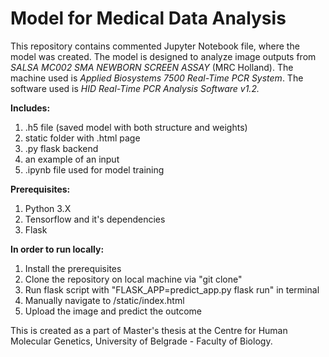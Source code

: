 # Model for Medical Data Analysis
This repository contains commented Jupyter Notebook file, where the model was created.
The model is designed to analyze image outputs from *SALSA MC002 SMA NEWBORN SCREEN ASSAY* (MRC Holland).
The machine used is *Applied Biosystems 7500 Real-Time PCR System*.
The software used is *HID Real-Time PCR Analysis Software v1.2.*

**Includes:**
1) .h5 file (saved model with both structure and weights)
2) static folder with .html page
3) .py flask backend
4) an example of an input
5) .ipynb file used for model training

**Prerequisites:**
1) Python 3.X
2) Tensorflow and it's dependencies
3) Flask

**In order to run locally:**
1) Install the prerequisites
2) Clone the repository on local machine via "git clone"
3) Run flask script with "FLASK_APP=predict_app.py flask run" in terminal
4) Manually navigate to /static/index.html
5) Upload the image and predict the outcome

This is created as a part of Master's thesis at the Centre for Human Molecular Genetics, University of Belgrade - Faculty of Biology.
